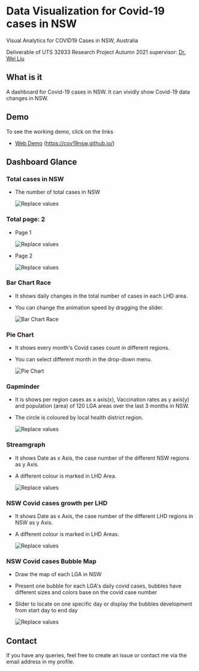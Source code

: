 
# Data Visualization for Covid-19 cases in NSW
Visual Analytics for COVID19 Cases in NSW, Australia

Deliverable of UTS 32933 Research Project Autumn 2021
supervisor: [Dr. Wei Liu](https://www.uts.edu.au/staff/wei.liu)

## What is it
A dashboard for Covid-19 cases in NSW. It can vividly show Covid-19 data changes in NSW. 


## Demo
To see the working demo, click on the links
- <a href="https://cov19nsw.github.io/" target="_blank">Web Demo</a>
(https://cov19nsw.github.io/)

## Dashboard Glance

### Total cases in NSW

- The number of total cases in NSW

    ![Replace values](https://i.imgur.com/UtlvU49.png)
    
### Total page: 2
- Page 1

    ![Replace values](https://i.imgur.com/Qgg5DQ3.png)
    
- Page 2

    ![Replace values](https://i.imgur.com/YSgcTID.png)
    
### Bar Chart Race
- It shows daily changes in the total number of cases in each LHD area.
- You can change the animation speed by dragging the slider.

    ![Bar Chart Race](https://i.imgur.com/HBKXCU1.png)
    
### Pie Chart
- It shows every month's Covid cases count in different regions.
- You can select different month in the drop-down menu.

    ![Pie Chart](https://i.imgur.com/XuuXYpC.png)
    
### Gapminder
- It is shows per region cases as x axis(x), Vaccination rates as y axis(y) and population (area) of 120 LGA areas over the last 3 months in NSW. 
- The circle is coloured by local health district region. 

    ![Replace values](https://i.imgur.com/HsbiDM5.png)
    
### Streamgraph
- It shows Date as x Axis, the case number of the different NSW regions as y Axis. 
- A different colour is marked in LHD Area.

    ![Replace values](https://i.imgur.com/oaoY2w9.png)
    
### NSW Covid cases growth per LHD
- It shows Date as x Axis, the case number of the different LHD regions in NSW as y Axis. 
- A different colour is marked in LHD Areas.

    ![Replace values](https://i.imgur.com/SHYtqUq.png)
    
### NSW Covid cases Bubble Map
- Draw the map of each LGA in NSW
- Present one bubble for each LGA's daily covid cases, bubbles have different sizes and colors base on the covid case number
- Slider to locate on one specific day or display the bubbles development from start day to end day

    ![Replace values](https://i.imgur.com/cE1smdV.png)







## Contact 

If you have any queries, feel free to create an issue or contact me via the email address in my profile.
